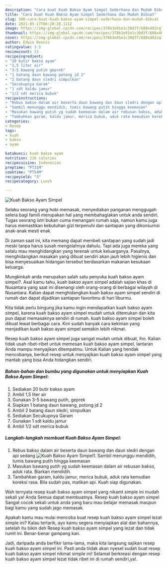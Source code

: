 ```yaml
---
description: "Cara buat Kuah Bakso Ayam Simpel Sederhana dan Mudah Dibuat"
title: "Cara buat Kuah Bakso Ayam Simpel Sederhana dan Mudah Dibuat"
slug: 580-cara-buat-kuah-bakso-ayam-simpel-sederhana-dan-mudah-dibuat
date: 2021-05-17T06:20:20.111Z
image: https://img-global.cpcdn.com/recipes/378b3e91e1c30d3f/680x482cq70/kuah-bakso-ayam-simpel-foto-resep-utama.jpg
thumbnail: https://img-global.cpcdn.com/recipes/378b3e91e1c30d3f/680x482cq70/kuah-bakso-ayam-simpel-foto-resep-utama.jpg
cover: https://img-global.cpcdn.com/recipes/378b3e91e1c30d3f/680x482cq70/kuah-bakso-ayam-simpel-foto-resep-utama.jpg
author: Edwin Dennis
ratingvalue: 3.5
reviewcount: 13
recipeingredient:
- "20 butir bakso ayam"
- "1,5 liter air"
- "3-5 bawang putih geprek"
- "1 batang daun bawang potong jd 2"
- "2 batang daun sledri simpulkan"
- "Secukupnya Garam"
- "1 sdt kaldu jamur"
- "1/2 sdt merica bubuk"
recipeinstructions:
- "Rebus bakso dalam air beserta daun bawang dan daun sledri dengan api sedang"
- "Sambil menunggu mendidih, tumis bawang putih hingga keemasan"
- "Masukan bawang putih yg sudah keemasan dalam air rebusan bakso, aduk rata. Biarkan mendidih."
- "Tambahkan garam, kaldu jamur, merica bubuk, aduk rata kemudian koreksi rasa. Bila sudah pas, matikan api. Kuah siap digunakan."
categories:
- Resep
tags:
- kuah
- bakso
- ayam

katakunci: kuah bakso ayam 
nutrition: 216 calories
recipecuisine: Indonesian
preptime: "PT31M"
cooktime: "PT54M"
recipeyield: "3"
recipecategory: Lunch

---
```



![Kuah Bakso Ayam Simpel](https://img-global.cpcdn.com/recipes/378b3e91e1c30d3f/680x482cq70/kuah-bakso-ayam-simpel-foto-resep-utama.jpg)

Selaku seorang yang hobi memasak, menyediakan panganan menggugah selera bagi famili merupakan hal yang membahagiakan untuk anda sendiri. Tugas seorang istri bukan cuma menangani rumah saja, namun kamu juga harus memastikan kebutuhan gizi terpenuhi dan santapan yang dikonsumsi anak-anak mesti enak.

Di zaman  saat ini, kita memang dapat membeli santapan yang sudah jadi meski tanpa harus susah mengolahnya dahulu. Tapi ada juga mereka yang selalu mau menghidangkan yang terenak untuk keluarganya. Pasalnya, menghidangkan masakan yang dibuat sendiri akan jauh lebih higienis dan bisa menyesuaikan hidangan tersebut berdasarkan makanan kesukaan keluarga. 



Mungkinkah anda merupakan salah satu penyuka kuah bakso ayam simpel?. Asal kamu tahu, kuah bakso ayam simpel adalah sajian khas di Nusantara yang saat ini disenangi oleh orang-orang di berbagai wilayah di Nusantara. Kalian dapat menghidangkan kuah bakso ayam simpel sendiri di rumah dan dapat dijadikan santapan favoritmu di hari liburmu.

Kita tidak perlu bingung jika kamu ingin mendapatkan kuah bakso ayam simpel, karena kuah bakso ayam simpel mudah untuk ditemukan dan kita pun dapat memasaknya sendiri di rumah. kuah bakso ayam simpel boleh dibuat lewat berbagai cara. Kini sudah banyak cara kekinian yang menjadikan kuah bakso ayam simpel semakin lebih nikmat.

Resep kuah bakso ayam simpel juga sangat mudah untuk dibuat, lho. Kalian tidak usah ribet-ribet untuk memesan kuah bakso ayam simpel, lantaran Anda mampu menyajikan ditempatmu. Untuk Kalian yang hendak mencobanya, berikut resep untuk menyajikan kuah bakso ayam simpel yang mantab yang bisa Anda hidangkan sendiri.

<!--inarticleads1-->

##### Bahan-bahan dan bumbu yang digunakan untuk menyiapkan Kuah Bakso Ayam Simpel:

1. Sediakan 20 butir bakso ayam
1. Ambil 1,5 liter air
1. Gunakan 3-5 bawang putih, geprek
1. Siapkan 1 batang daun bawang, potong jd 2
1. Ambil 2 batang daun sledri, simpulkan
1. Sediakan Secukupnya Garam
1. Gunakan 1 sdt kaldu jamur
1. Ambil 1/2 sdt merica bubuk




<!--inarticleads2-->

##### Langkah-langkah membuat Kuah Bakso Ayam Simpel:

1. Rebus bakso dalam air beserta daun bawang dan daun sledri dengan api sedang
<img src="https://img-global.cpcdn.com/steps/cd58d73d0376bae9/160x128cq70/kuah-bakso-ayam-simpel-langkah-memasak-1-foto.jpg" alt="Kuah Bakso Ayam Simpel">1. Sambil menunggu mendidih, tumis bawang putih hingga keemasan
1. Masukan bawang putih yg sudah keemasan dalam air rebusan bakso, aduk rata. Biarkan mendidih.
1. Tambahkan garam, kaldu jamur, merica bubuk, aduk rata kemudian koreksi rasa. Bila sudah pas, matikan api. Kuah siap digunakan.




Wah ternyata resep kuah bakso ayam simpel yang nikamt simple ini mudah sekali ya! Anda Semua dapat membuatnya. Resep kuah bakso ayam simpel Sangat cocok sekali untuk anda yang baru mau belajar memasak maupun bagi kamu yang sudah jago memasak.

Apakah kamu mau mulai mencoba buat resep kuah bakso ayam simpel lezat simple ini? Kalau tertarik, ayo kamu segera menyiapkan alat dan bahannya, setelah itu bikin deh Resep kuah bakso ayam simpel yang lezat dan tidak rumit ini. Benar-benar gampang kan. 

Jadi, daripada anda berfikir lama-lama, maka kita langsung sajikan resep kuah bakso ayam simpel ini. Pasti anda tiidak akan nyesel sudah buat resep kuah bakso ayam simpel nikmat simple ini! Selamat berkreasi dengan resep kuah bakso ayam simpel lezat tidak ribet ini di rumah sendiri,ya!.

